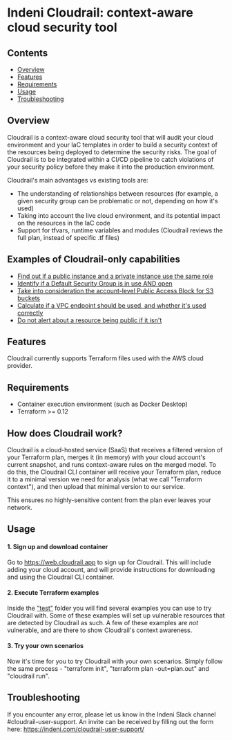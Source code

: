 # Indeni Cloudrail: context-aware cloud security tool

## Contents

- [Overview](#overview)
- [Features](#features)
- [Requirements](#requirements)
- [Usage](#usage)
- [Troubleshooting](#troubleshooting)

## Overview
Cloudrail is a context-aware cloud security tool that will audit your cloud environment and your IaC templates in order to build a security context of the resources being deployed to determine the security risks. 
The goal of Cloudrail is to be integrated within a CI/CD pipeline to catch violations of your security policy before they make it into the production environment.

Cloudrail's main advantages vs existing tools are:
- The understanding of relationships between resources (for example, a given security group can be problematic or not, depending on how it's used)
- Taking into account the live cloud environment, and its potential impact on the resources in the IaC code
- Support for tfvars, runtime variables and modules (Cloudrail reviews the full plan, instead of specific .tf files)

## Examples of Cloudrail-only capabilities

- [Find out if a public instance and a private instance use the same role](test/aws/terraform/ec2_role_share_rule/public_and_private_ec2_same_role)
- [Identify if a Default Security Group is in use AND open](test/aws/terraform/ensure_all_used_default_security_groups_restrict_all_traffic_rule/default_sg_in_new_vpc)
- [Take into consideration the account-level Public Access Block for S3 buckets](test/aws/terraform/s3_acl_disallow_public_and_cross_account/acl_public_all_authenticated_users_canned)
- [Calculate if a VPC endpoint should be used, and whether it's used correctly](test/aws/terraform/s3_vpce_gateway_not_used_rule/vpc_has_only_s3_vpce_gw_connection)
- [Do not alert about a resource being public if it isn't](test/aws/terraform/public_access_db_redshift_rule/redshift_without_public_access)

## Features
Cloudrail currently supports Terraform files used with the AWS cloud provider.

## Requirements
- Container execution environment (such as Docker Desktop)
- Terraform >= 0.12

## How does Cloudrail work?
Cloudrail is a cloud-hosted service (SaaS) that receives a filtered version of your Terraform plan,
merges it (in memory) with your cloud account's current snapshot, and runs context-aware rules on the merged model. 
To do this, the Cloudrail CLI container will receive your Terraform plan, reduce it to a minimal version we need for analysis
(what we call "Terraform context"), and then upload that minimal version to our service. 

This ensures no highly-sensitive content from the plan ever leaves your network.

## Usage

#### 1. Sign up and download container
Go to https://web.cloudrail.app to sign up for Cloudrail. This will include adding your cloud account, and will provide instructions for downloading and using the Cloudrail CLI container.

#### 2. Execute Terraform examples
Inside the ["test"](test/README.md) folder you will find several examples you can use to try Cloudrail with. Some of these examples will set up vulnerable resources that are detected by Cloudrail as such. A few of these examples are _not_ vulnerable, and are there to show Cloudrail's context awareness.

#### 3. Try your own scenarios
Now it's time for you to try Cloudrail with your own scenarios. Simply follow the same process - "terraform init", "terraform plan -out=plan.out" and "cloudrail run".

## Troubleshooting
If you encounter any error, please let us know in the Indeni Slack channel #cloudrail-user-support. An invite can be received by filling out the form here: https://indeni.com/cloudrail-user-support/
